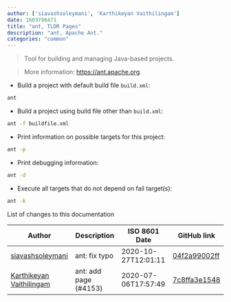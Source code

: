 ```yaml
---
author: ['siavashsoleymani', 'Karthikeyan Vaithilingam']
date: 1603796471
title: "ant, TLDR Pages"
description: "ant, Apache Ant."
categories: "common"
---
```

> Tool for building and managing Java-based projects.

> More information: <https://ant.apache.org>.

- Build a project with default build file `build.xml`:

```bash
ant
```

- Build a project using build file other than `build.xml`:

```bash
ant -f buildfile.xml
```

- Print information on possible targets for this project:

```bash
ant -p
```

- Print debugging information:

```bash
ant -d
```

- Execute all targets that do not depend on fail target(s):

```bash
ant -k
```
List of changes to this documentation


Author | Description | ISO 8601 Date | GitHub link
------|-----|-----|-----
[siavashsoleymani](mailto:siavash.solimanii@yahoo.com) | ant: fix typo | 2020-10-27T12:01:11 | [04f2a99002ff](https://github.com/tldr-pages/tldr/commit/04f2a99002ff7e5681af47055dc8cad100a2d0e6)
[Karthikeyan Vaithilingam](mailto:seenukarthi@gmail.com) | ant: add page (#4153) | 2020-07-06T17:57:49 | [7c8ffa3e1548](https://github.com/tldr-pages/tldr/commit/7c8ffa3e1548ac63543a69aa59b7e716f64c8277)

